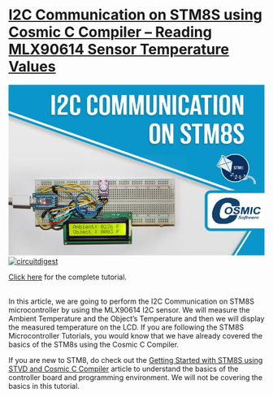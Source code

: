 # [I2C Communication on STM8S using Cosmic C Compiler – Reading MLX90614 Sensor Temperature Values](https://circuitdigest.com/microcontroller-projects/i2c-communication-on-stm8s-using-cosmic-c-compiler-reading-mlx90614-sensor-values)

<img src="https://github.com/Circuit-Digest/STM8S103F3P6_Cosmic_C_Tutorial/blob/master/IMAGES/T7_I2C_Communication_on_STM8S_using_Cosmic_C_Compiler.jpg" alt="image3" title="image3">

<br>
<a href="https://circuitdigest.com/microcontroller-projects/i2c-communication-on-stm8s-using-cosmic-c-compiler-reading-mlx90614-sensor-values"><img src="https://img.shields.io/static/v1?label=&labelColor=505050&message=I2C COMMUNICATION ON STM8S USING COSMIC C COMPILER CIRCUIT DIGEST&color=%230076D6&style=social&logo=google-chrome&logoColor=%230076D6" alt="circuitdigest"/></a>
<br>

[Click here](https://circuitdigest.com/microcontroller-projects/i2c-communication-on-stm8s-using-cosmic-c-compiler-reading-mlx90614-sensor-values) for the complete tutorial.

<br>
In this article, we are going to perform the I2C Communication on STM8S microcontroller by using the MLX90614 I2C sensor. We will measure the Ambient Temperature and the Object’s Temperature and then we will display the measured temperature on the LCD. If you are following the STM8S Microcontroller Tutorials, you would know that we have already covered the basics of the STM8s using the Cosmic C Compiler.

If you are new to STM8, do check out the [Getting Started with STM8S using STVD and Cosmic C Compiler](https://circuitdigest.com/microcontroller-projects/getting-started-with-stm8s-using-stvd-and-cosmic-c-compiler) article to understand the basics of the controller board and programming environment. We will not be covering the basics in this tutorial.

<br>



